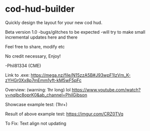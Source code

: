 # cod-hud-builder
Quickly design the layout for your new cod hud.


Beta version 1.0
-bugs/glitches to be expected
-will try to make small incremental updates here and there

Feel free to share, modify etc

No credit necessary, Enjoy!

-Phil81334 (CME)

Link to .exe:
https://mega.nz/file/N15zzA5B#J93wpF1IzVm_K-zYHGr0Xx8p7mEmm1yft-kM5wF5pFc

Overview: (warning: 1hr long) lol
https://www.youtube.com/watch?v=nqlbc8oprK0&ab_channel=PhilGibson

Showcase example test: (1hr+)


Result of above example test:
https://imgur.com/CRZ0TVq

To Fix:
Text align not updating
